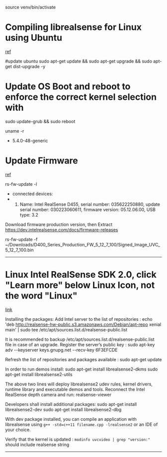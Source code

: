 source venv/bin/activate

# Compiling librealsense for Linux using Ubuntu
[ref](https://dev.intelrealsense.com/docs/compiling-librealsense-for-linux-ubuntu-guide)

#update ubuntu
sudo apt-get update && sudo apt-get upgrade && sudo apt-get dist-upgrade -y

# Update OS Boot and reboot to enforce the correct kernel selection with
sudo update-grub && sudo reboot

uname -r
- 5.4.0-48-generic

# Update Firmware
[ref](https://dev.intelrealsense.com/docs/firmware-update-tool)

rs-fw-update -l
- connected devices:
- 1) Name: Intel RealSense D455, serial number: 035622250880, update serial number: 030223060611, firmware version: 05.12.06.00, USB type: 3.2

Download firmware production version, then Extract
https://dev.intelrealsense.com/docs/firmware-releases

rs-fw-update -f ~/Downloads/D400_Series_Production_FW_5_12_7_100/Signed_Image_UVC_5_12_7_100.bin

------------------------------------------------------------------------------------------
# Linux Intel RealSense SDK 2.0, click "Learn more" below Linux Icon, not the word "Linux"
[link](https://www.intelrealsense.com/sdk-2/)

Installing the packages:
Add Intel server to the list of repositories :
echo 'deb http://realsense-hw-public.s3.amazonaws.com/Debian/apt-repo xenial main' | sudo tee /etc/apt/sources.list.d/realsense-public.list

It is recommended to backup /etc/apt/sources.list.d/realsense-public.list file in case of an upgrade.
Register the server’s public key :
sudo apt-key adv --keyserver keys.gnupg.net --recv-key 6F3EFCDE

Refresh the list of repositories and packages available :
sudo apt-get update

In order to run demos install:
sudo apt-get install librealsense2-dkms
sudo apt-get install librealsense2-utils

The above two lines will deploy librealsense2 udev rules, kernel drivers, runtime library and executable demos and tools. Reconnect the Intel RealSense depth camera and run: realsense-viewer

Developers shall install additional packages:
sudo apt-get install librealsense2-dev
sudo apt-get install librealsense2-dbg

With dev package installed, you can compile an application with librealsense using 
`g++ -std=c++11 filename.cpp -lrealsense2` or an IDE of your choice.

Verify that the kernel is updated :
`modinfo uvcvideo | grep "version:"` should include realsense string

------------------------------------------------------------------------------------------